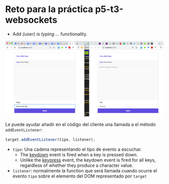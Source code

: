 # Reto para la práctica p5-t3-websockets

* Add *{user} is typing ...* functionality.

![user is typing](reto-user-is-typing.png)

Le puede ayudar añadir en el código del cliente una llamada a el método `addEventListener`:

```js
target.addEventListener(tipo, listener);
```

* `tipo`: Una cadena representando el  tipo de evento a escuchar. 
  - The [keydown](https://developer.mozilla.org/en-US/docs/Web/Events/keydown) event is fired when a key is pressed down.
  - Unlike the [keypress](https://developer.mozilla.org/en-US/docs/Web/Events/keypress) event, the keydown event is fired for all keys, regardless of whether they produce a character value.
* `listener`: normalmente la function que será llamada cuando ocurre el evento `tipo` sobre el elemento del DOM representado por `target`
